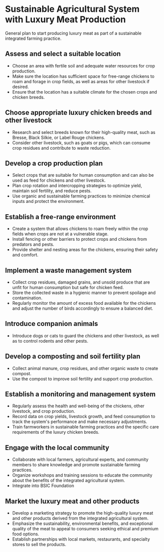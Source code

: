 # Sustainable Agricultural System with Luxury Meat Production

General plan to start producing luxury meat as part of a sustainable integrated farming practice.

## Assess and select a suitable location
- Choose an area with fertile soil and adequate water resources for crop production.
- Make sure the location has sufficient space for free-range chickens to roam and forage in crop fields, as well as areas for other livestock if desired.
- Ensure that the location has a suitable climate for the chosen crops and chicken breeds.

## Choose appropriate luxury chicken breeds and other livestock
- Research and select breeds known for their high-quality meat, such as Bresse, Black Silkie, or Label Rouge chickens.
- Consider other livestock, such as goats or pigs, which can consume crop residues and contribute to waste reduction.

## Develop a crop production plan
- Select crops that are suitable for human consumption and can also be used as feed for chickens and other livestock.
- Plan crop rotation and intercropping strategies to optimize yield, maintain soil fertility, and reduce pests.
- Use organic and sustainable farming practices to minimize chemical inputs and protect the environment.

## Establish a free-range environment
- Create a system that allows chickens to roam freely within the crop fields when crops are not at a vulnerable stage.
- Install fencing or other barriers to protect crops and chickens from predators and pests.
- Provide shelter and nesting areas for the chickens, ensuring their safety and comfort.

## Implement a waste management system
- Collect crop residues, damaged grains, and unsold produce that are unfit for human consumption but safe for chicken feed.
- Store the collected waste in a hygienic manner to prevent spoilage and contamination.
- Regularly monitor the amount of excess food available for the chickens and adjust the number of birds accordingly to ensure a balanced diet.

## Introduce companion animals
- Introduce dogs or cats to guard the chickens and other livestock, as well as to control rodents and other pests.

## Develop a composting and soil fertility plan
- Collect animal manure, crop residues, and other organic waste to create compost.
- Use the compost to improve soil fertility and support crop production.

## Establish a monitoring and management system
- Regularly assess the health and well-being of the chickens, other livestock, and crop production.
- Record data on crop yields, livestock growth, and feed consumption to track the system's performance and make necessary adjustments.
- Train farmworkers in sustainable farming practices and the specific care requirements of the luxury chicken breeds.

## Engage with the local community
- Collaborate with local farmers, agricultural experts, and community members to share knowledge and promote sustainable farming practices.
- Organize workshops and training sessions to educate the community about the benefits of the integrated agricultural system.
- Integrate into BSIC Foundation

## Market the luxury meat and other products
- Develop a marketing strategy to promote the high-quality luxury meat and other products derived from the integrated agricultural system.
- Emphasize the sustainability, environmental benefits, and exceptional quality of the meat to appeal to consumers seeking ethical and premium food options.
- Establish partnerships with local markets, restaurants, and specialty stores to sell the products.

